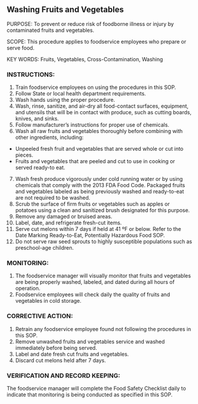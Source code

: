 ## Washing Fruits and Vegetables

PURPOSE: To prevent or reduce risk of foodborne illness or injury by contaminated
fruits and vegetables.

SCOPE: This procedure applies to foodservice employees who prepare or serve food.

KEY WORDS: Fruits, Vegetables, Cross-Contamination, Washing

### INSTRUCTIONS:

1. Train foodservice employees on using the procedures in this SOP.
2. Follow State or local health department requirements.
3. Wash hands using the proper procedure.
4. Wash, rinse, sanitize, and air-dry all food-contact surfaces, equipment, and utensils that will be in contact with produce, such as cutting boards, knives, and sinks.
5. Follow manufacturer’s instructions for proper use of chemicals.
6. Wash all raw fruits and vegetables thoroughly before combining with other ingredients, including:
  * Unpeeled fresh fruit and vegetables that are served whole or cut into pieces.
  * Fruits and vegetables that are peeled and cut to use in cooking or served ready-to eat.
7. Wash fresh produce vigorously under cold running water or by using chemicals that comply with the 2013 FDA Food Code. Packaged fruits and vegetables labeled as being previously washed and ready-to-eat are not required to be washed.
8. Scrub the surface of firm fruits or vegetables such as apples or potatoes using a clean and sanitized brush designated for this purpose.
9. Remove any damaged or bruised areas.
10. Label, date, and refrigerate fresh-cut items.
11. Serve cut melons within 7 days if held at 41 ºF or below. Refer to the Date Marking Ready-to-Eat, Potentially Hazardous Food SOP.
12. Do not serve raw seed sprouts to highly susceptible populations such as preschool-age children.

### MONITORING:

1. The foodservice manager will visually monitor that fruits and vegetables are being properly washed, labeled, and dated during all hours of operation.
2. Foodservice employees will check daily the quality of fruits and vegetables in cold storage.

### CORRECTIVE ACTION:

1. Retrain any foodservice employee found not following the procedures in this SOP.
2. Remove unwashed fruits and vegetables service and washed immediately before being served.
3. Label and date fresh cut fruits and vegetables.
4. Discard cut melons held after 7 days.

### VERIFICATION AND RECORD KEEPING:

The foodservice manager will complete the Food Safety Checklist daily to indicate that
monitoring is being conducted as specified in this SOP. 
